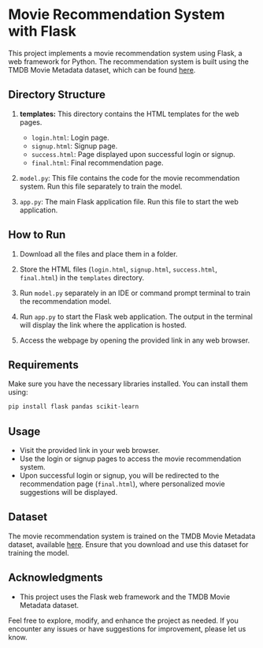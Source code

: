 # Movie Recommendation System with Flask

This project implements a movie recommendation system using Flask, a web framework for Python. The recommendation system is built using the TMDB Movie Metadata dataset, which can be found [here](https://www.kaggle.com/datasets/tmdb/tmdb-movie-metadata).

## Directory Structure

1. **templates:** This directory contains the HTML templates for the web pages.
   - `login.html`: Login page.
   - `signup.html`: Signup page.
   - `success.html`: Page displayed upon successful login or signup.
   - `final.html`: Final recommendation page.

2. `model.py`: This file contains the code for the movie recommendation system. Run this file separately to train the model.

3. `app.py`: The main Flask application file. Run this file to start the web application.

## How to Run

1. Download all the files and place them in a folder.

2. Store the HTML files (`login.html`, `signup.html`, `success.html`, `final.html`) in the `templates` directory.

3. Run `model.py` separately in an IDE or command prompt terminal to train the recommendation model.

4. Run `app.py` to start the Flask web application. The output in the terminal will display the link where the application is hosted.

5. Access the webpage by opening the provided link in any web browser.

## Requirements

Make sure you have the necessary libraries installed. You can install them using:

```bash
pip install flask pandas scikit-learn
```

## Usage

- Visit the provided link in your web browser.
- Use the login or signup pages to access the movie recommendation system.
- Upon successful login or signup, you will be redirected to the recommendation page (`final.html`), where personalized movie suggestions will be displayed.

## Dataset

The movie recommendation system is trained on the TMDB Movie Metadata dataset, available [here](https://www.kaggle.com/datasets/tmdb/tmdb-movie-metadata). Ensure that you download and use this dataset for training the model.

## Acknowledgments

- This project uses the Flask web framework and the TMDB Movie Metadata dataset.

Feel free to explore, modify, and enhance the project as needed. If you encounter any issues or have suggestions for improvement, please let us know.
